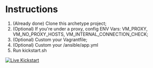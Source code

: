 # Instructions
1. (Already done) Clone this archetype project;
2. (Optional) If you're under a proxy, config ENV Vars: VM_PROXY, VM_NO_PROXY_HOSTS, VM_INTERNAL_CONNECTION_CHECK;
3. (Optional) Custom your Vagrantfile;
4. (Optional) Custom your /ansible/app.yml
5. Run kickstart.sh
 
[![Live Kickstart](https://img.youtube.com/vi/6wLzGvUveps/0.jpg)](https://www.youtube.com/watch?v=6wLzGvUveps "Kickstart Demo!")